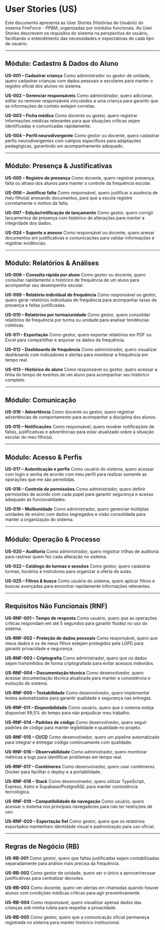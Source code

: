 # User Stories (US)

Este documento apresenta as User Stories (Histórias de Usuário) do sistema FireForce - PPBM, organizadas por módulos funcionais. As User Stories descrevem os requisitos do sistema na perspectiva do usuário, facilitando o entendimento das necessidades e expectativas de cada tipo de usuário.

---

## Módulo: Cadastro & Dados do Aluno

**US-001 – Cadastrar criança**
Como administrador ou gestor de unidade, quero cadastrar crianças com dados pessoais e escolares para manter o registro oficial dos alunos no sistema.

**US-002 – Gerenciar responsáveis**
Como administrador, quero adicionar, editar ou remover responsáveis vinculados a uma criança para garantir que as informações de contato estejam corretas.

**US-003 – Ficha médica**
Como docente ou gestor, quero registrar informações médicas relevantes para que situações críticas sejam identificadas e comunicadas rapidamente.

**US-004 – Perfil neurodivergente**
Como gestor ou docente, quero cadastrar perfis neurodivergentes com campos específicos para adaptações pedagógicas, garantindo um acompanhamento adequado.

---

## Módulo: Presença & Justificativas

**US-005 – Registro de presença**
Como docente, quero registrar presença, falta ou atraso dos alunos para manter o controle da frequência escolar.

**US-006 – Justificar falta**
Como responsável, quero justificar a ausência de meu filho(a) anexando documentos, para que a escola registre corretamente o motivo da falta.

**US-007 – Edição/retificação de lançamento**
Como gestor, quero corrigir lançamentos de presença com histórico de alterações para manter a integridade dos dados.

**US-024 – Suporte a anexos**
Como responsável ou docente, quero anexar documentos em justificativas e comunicações para validar informações e registrar evidências.

---

## Módulo: Relatórios & Análises

**US-008 – Consulta rápida por aluno**
Como gestor ou docente, quero consultar rapidamente o histórico de frequência de um aluno para acompanhar seu desempenho escolar.

**US-009 – Relatório individual de frequência**
Como responsável ou gestor, quero gerar relatórios individuais de frequência para acompanhar taxas de presença e faltas justificadas.

**US-010 – Relatórios por turma/unidade**
Como gestor, quero consolidar relatórios de frequência por turma ou unidade para analisar tendências coletivas.

**US-011 – Exportação**
Como gestor, quero exportar relatórios em PDF ou Excel para compartilhar e arquivar os dados da frequência.

**US-012 – Dashboards de frequência**
Como administrador, quero visualizar dashboards com indicadores e alertas para monitorar a frequência em tempo real.

**US-013 – Histórico do aluno**
Como responsável ou gestor, quero acessar a linha do tempo de eventos de um aluno para acompanhar seu histórico completo.

---

## Módulo: Comunicação

**US-016 – Advertência**
Como docente ou gestor, quero registrar advertências de comportamento para acompanhar a disciplina dos alunos.

**US-015 – Notificações**
Como responsável, quero receber notificações de faltas, justificativas e advertências para estar atualizado sobre a situação escolar do meu filho(a).

---

## Módulo: Acesso & Perfis

**US-017 – Autenticação e perfis**
Como usuário do sistema, quero acessar com login e senha de acordo com meu perfil para realizar somente as operações que me são permitidas.

**US-018 – Controle de permissões**
Como administrador, quero definir permissões de acordo com cada papel para garantir segurança e acesso adequado às funcionalidades.

**US-019 – Multiunidade**
Como administrador, quero gerenciar múltiplas unidades de ensino com dados segregados e visão consolidada para manter a organização do sistema.

---

## Módulo: Operação & Processo

**US-020 – Auditoria**
Como administrador, quero registrar trilhas de auditoria para rastrear quem fez cada alteração no sistema.

**US-022 – Catálogo de turmas e sessões**
Como gestor, quero cadastrar turmas, horários e instrutores para organizar a oferta de aulas.

**US-025 – Filtros & busca**
Como usuário do sistema, quero aplicar filtros e buscas avançadas para encontrar rapidamente informações relevantes.

---

## Requisitos Não Funcionais (RNF)

**US-RNF-001 – Tempo de resposta**
Como usuário, quero que as operações críticas respondam em até 5 segundos para garantir fluidez no uso do sistema.

**US-RNF-002 – Proteção de dados pessoais**
Como responsável, quero que meus dados e os de meus filhos estejam protegidos pela LGPD para garantir privacidade e segurança.

**US-RNF-003 – Criptografia**
Como administrador, quero que os dados sejam transmitidos de forma criptografada para evitar acessos indevidos.

**US-RNF-004 – Documentação técnica**
Como desenvolvedor, quero acessar documentação técnica atualizada para manter a consistência e evolução do sistema.

**US-RNF-005 – Testabilidade**
Como desenvolvedor, quero implementar testes automatizados para garantir qualidade e segurança nas entregas.

**US-RNF-011 – Disponibilidade**
Como usuário, quero que o sistema esteja disponível 99,5% do tempo para não prejudicar meu trabalho.

**US-RNF-014 – Padrões de código**
Como desenvolvedor, quero seguir padrões de código para manter legibilidade e qualidade no projeto.

**US-RNF-015 – CI/CD**
Como desenvolvedor, quero um pipeline automatizado para integrar e entregar código continuamente com qualidade.

**US-RNF-016 – Observabilidade**
Como administrador, quero monitorar métricas e logs para identificar problemas em tempo real.

**US-RNF-017 – Contêineres**
Como desenvolvedor, quero usar contêineres Docker para facilitar o deploy e a portabilidade.

**US-RNF-018 – Stack**
Como desenvolvedor, quero utilizar TypeScript, Express, Astro e Supabase/PostgreSQL para manter consistência tecnológica.

**US-RNF-019 – Compatibilidade de navegação**
Como usuário, quero acessar o sistema nos principais navegadores para não ter restrições de uso.

**US-RNF-020 – Exportação fiel**
Como gestor, quero que os relatórios exportados mantenham identidade visual e padronização para uso oficial.

---

## Regras de Negócio (RB)

**US-RB-001**
Como gestor, quero que faltas justificadas sejam contabilizadas separadamente para análise mais precisa da frequência.

**US-RB-002**
Como gestor de unidade, quero ser o único a aprovar/recusar justificativas para centralizar decisões.

**US-RB-003**
Como docente, quero ver alertas em chamadas quando houver alunos com condições médicas críticas para agir preventivamente.

**US-RB-004**
Como responsável, quero visualizar apenas dados das crianças sob minha tutela para respeitar a privacidade.

**US-RB-005**
Como gestor, quero que a comunicação oficial permaneça registrada no sistema para manter histórico institucional.
